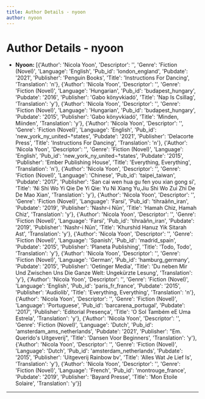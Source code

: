 ```yaml
---
title: Author Details - nyoon
author: nyoon
---
```


# Author Details - nyoon

<ul>
    <li><strong>Nyoon:</strong> [{'Author': 'Nicola Yoon', 'Descriptor': '', 'Genre': 'Fiction (Novel)', 'Language': 'English', 'Pub_id': 'london_england', 'Pubdate': '2021', 'Publisher': 'Penguin Books', 'Title': 'Instructions For Dancing', 'Translation': 'n'}, {'Author': 'Nicola Yoon', 'Descriptor': '', 'Genre': 'Fiction (Novel)', 'Language': 'Hungarian', 'Pub_id': 'budapest_hungary', 'Pubdate': '2016', 'Publisher': 'Gabo könyvkiadó', 'Title': 'Nap Is Csillag', 'Translation': 'y'}, {'Author': 'Nicola Yoon', 'Descriptor': '', 'Genre': 'Fiction (Novel)', 'Language': 'Hungarian', 'Pub_id': 'budapest_hungary', 'Pubdate': '2015', 'Publisher': 'Gabo könyvkiadó', 'Title': 'Minden, Miinden', 'Translation': 'y'}, {'Author': 'Nicola Yoon', 'Descriptor': '', 'Genre': 'Fiction (Novel)', 'Language': 'English', 'Pub_id': 'new_york_ny_united¬†states', 'Pubdate': '2021', 'Publisher': 'Delacorte Press', 'Title': 'Instructions For Dancing', 'Translation': 'n'}, {'Author': 'Nicola Yoon', 'Descriptor': '', 'Genre': 'Fiction (Novel)', 'Language': 'English', 'Pub_id': 'new_york_ny_united¬†states', 'Pubdate': '2015', 'Publisher': 'Ember Publishing House', 'Title': 'Everything, Everything', 'Translation': 'n'}, {'Author': 'Nicola Yoon', 'Descriptor': '', 'Genre': 'Fiction (Novel)', 'Language': 'Chinese', 'Pub_id': 'taipei_taiwan', 'Pubdate': '2017', 'Publisher': 'San cai wen hua gu fen you xian gong si', 'Title': 'Ni Shi Wo Yi Qie De Yi Qie: Yu Ni Xiang Yu,Jiu Shi Wo Zui Zhi De De Mao Xian', 'Translation': 'y'}, {'Author': 'Nicola Yoon', 'Descriptor': '', 'Genre': 'Fiction (Novel)', 'Language': 'Farsi', 'Pub_id': 'tihraãñn_iran', 'Pubdate': '2019', 'Publisher': 'Nashr-i Nūn', 'Title': 'Hamah Chiz, Hamah Chiz', 'Translation': 'y'}, {'Author': 'Nicola Yoon', 'Descriptor': '', 'Genre': 'Fiction (Novel)', 'Language': 'Farsi', 'Pub_id': 'tihraãñn_iran', 'Pubdate': '2019', 'Publisher': 'Nashr-i Nūn', 'Title': 'Khurshid Hanuz Yik Sitarah Ast', 'Translation': 'y'}, {'Author': 'Nicola Yoon', 'Descriptor': '', 'Genre': 'Fiction (Novel)', 'Language': 'Spanish', 'Pub_id': 'madrid_spain', 'Pubdate': '2015', 'Publisher': 'Planeta Publishing', 'Title': 'Todo, Todo', 'Translation': 'y'}, {'Author': 'Nicola Yoon', 'Descriptor': '', 'Genre': 'Fiction (Novel)', 'Language': 'German', 'Pub_id': 'hamburg_germany', 'Pubdate': '2015', 'Publisher': 'Oetinger Media', 'Title': 'Du neben Mir Und Zwischen Uns Die Ganze Welt: Ungekürzte Lesung', 'Translation': 'y'}, {'Author': 'Nicola Yoon', 'Descriptor': '', 'Genre': 'Fiction (Novel)', 'Language': 'English', 'Pub_id': 'paris_fr_france', 'Pubdate': '2015', 'Publisher': 'Audiolib', 'Title': 'Everything, Everything', 'Translation': 'n'}, {'Author': 'Nicola Yoon', 'Descriptor': '', 'Genre': 'Fiction (Novel)', 'Language': 'Portuguese', 'Pub_id': 'barcarena_portugal', 'Pubdate': '2017', 'Publisher': 'Editorial Presença', 'Title': 'O Sol Também eE Uma Estrela', 'Translation': 'y'}, {'Author': 'Nicola Yoon', 'Descriptor': '', 'Genre': 'Fiction (Novel)', 'Language': 'Dutch', 'Pub_id': 'amsterdam_ams_netherlands', 'Pubdate': '2021', 'Publisher': "Em. Querido's Uitgeverij", 'Title': 'Dansen Voor Beginners', 'Translation': 'y'}, {'Author': 'Nicola Yoon', 'Descriptor': '', 'Genre': 'Fiction (Novel)', 'Language': 'Dutch', 'Pub_id': 'amsterdam_netherlands', 'Pubdate': '2015', 'Publisher': 'Uitgeverij Rainbow bv', 'Title': 'Alles Wat Je Lief Is', 'Translation': 'y'}, {'Author': 'Nicola Yoon', 'Descriptor': '', 'Genre': 'Fiction (Novel)', 'Language': 'French', 'Pub_id': 'montrouge_france', 'Pubdate': '2019', 'Publisher': 'Bayard Presse', 'Title': 'Mon Etoile Solaire', 'Translation': 'y'}]</li>
</ul>
<hr>